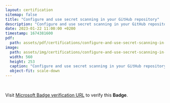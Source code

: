 ```yaml
---
layout: certification
sitemap: false
title: "Configure and use secret scanning in your GitHub repository"
description: "Configure and use secret scanning in your GitHub repository"
date: 2023-01-22 11:00:00 +0200
timestamp: 1674381600
pdf:
  path: assets/pdf/certifications/configure-and-use-secret-scanning-in-your-github-repository.pdf
image:
  path: assets/img/certifications/configure-and-use-secret-scanning-in-your-github-repository.webp
  width: 560
  height: 253
  caption: "Configure and use secret scanning in your GitHub repository"
  object-fit: scale-down
---
```


<br />

<p class="lead text-center">
  Visit <a href="https://learn.microsoft.com/en-us/training/achievements/learn.github.configure-and-use-secret-scanning-in-your-github-repository.badge?username=char0n">Microsoft Badge verification URL</a> to verify this <strong>Badge</strong>.
</p>
